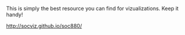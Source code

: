 
This is simply the best resource you can find for vizualizations. Keep it handy!

http://socviz.github.io/soc880/
